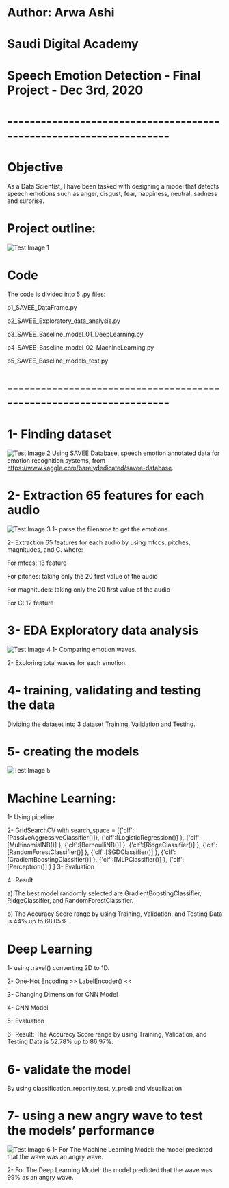 
# Author: Arwa Ashi

# Saudi Digital Academy 

# Speech Emotion Detection - Final Project - Dec 3rd, 2020
# -------------------------------------------------------------------

# Objective
As a Data Scientist, I have been tasked with designing a model that detects speech emotions such as anger, disgust, fear, happiness, neutral, sadness and surprise. 

# Project outline: 
![Test Image 1](https://github.com/AMMAshi/AMMAshi-Saudi-Digital-Academy---Data-Science-Immersive---Bootcamps/blob/master/Speech_Emotion_Detection/images/Project_outline.png)

# Code
The code is divided into 5 .py files:

p1_SAVEE_DataFrame.py 

p2_SAVEE_Exploratory_data_analysis.py 

p3_SAVEE_Baseline_model_01_DeepLearning.py

p4_SAVEE_Baseline_model_02_MachineLearning.py

p5_SAVEE_Baseline_models_test.py
# -------------------------------------------------------------------

# 1- Finding dataset
![Test Image 2](https://github.com/AMMAshi/AMMAshi-Saudi-Digital-Academy---Data-Science-Immersive---Bootcamps/blob/master/Speech_Emotion_Detection/images/DataFrame.png)
Using SAVEE Database, speech emotion annotated data for emotion recognition systems, from
https://www.kaggle.com/barelydedicated/savee-database.

# 2-  Extraction 65 features for each audio
![Test Image 3](https://github.com/AMMAshi/AMMAshi-Saudi-Digital-Academy---Data-Science-Immersive---Bootcamps/blob/master/Speech_Emotion_Detection/images/features.png)
1- parse the filename to get the emotions.

2- Extraction 65 features for each audio by using mfccs, pitches, magnitudes, and C. where:

For mfccs: 13 feature 

For pitches:  taking only the 20 first value of the audio

For magnitudes:  taking only the 20 first value of the audio

For C: 12 feature 

# 3- EDA Exploratory data analysis
![Test Image 4](https://github.com/AMMAshi/AMMAshi-Saudi-Digital-Academy---Data-Science-Immersive---Bootcamps/blob/master/Speech_Emotion_Detection/images/EDA.png)
1- Comparing emotion waves. 

2- Exploring total waves for each emotion.

# 4- training, validating and testing the data
Dividing the dataset into 3 dataset Training, Validation and Testing. 

# 5- creating the models
![Test Image 5](https://github.com/AMMAshi/AMMAshi-Saudi-Digital-Academy---Data-Science-Immersive---Bootcamps/blob/master/Speech_Emotion_Detection/images/result.png)
# Machine Learning: 
1- Using pipeline.

2- GridSearchCV with search_space = [{'clf':[PassiveAggressiveClassifier()]},
                {'clf':[LogisticRegression()]         },
                {'clf':[MultinomialNB()]              },
                {'clf':[BernoulliNB()]                },
                {'clf':[RidgeClassifier()]            },
                {'clf':[RandomForestClassifier()]     },
                {'clf':[SGDClassifier()]              },
                {'clf':[GradientBoostingClassifier()] },
                {'clf':[MLPClassifier()]              },
                {'clf':[Perceptron()]                 }
                ]
3- Evaluation 

4- Result 

a) The best model randomly selected are GradientBoostingClassifier, RidgeClassifier, and 
RandomForestClassifier.

b) The Accuracy Score range by using Training, Validation, and Testing Data is 44% up to 68.05%.

# Deep Learning 
1- using .ravel() converting 2D to 1D.

2- One-Hot Encoding >>  LabelEncoder() <<

3- Changing Dimension for CNN Model

4- CNN Model

5- Evaluation 

6- Result: The Accuracy Score range by using Training, Validation, and Testing Data is 52.78% up to 86.97%. 

# 6- validate the model
By using classification_report(y_test, y_pred) and visualization 

# 7- using a new angry wave to test the models’ performance
![Test Image 6](https://github.com/AMMAshi/AMMAshi-Saudi-Digital-Academy---Data-Science-Immersive---Bootcamps/blob/master/Speech_Emotion_Detection/images/test.png)
1- For The Machine Learning Model: the model predicted that the wave was an angry wave.

2- For The Deep Learning Model: the model predicted that the wave was 99% as an angry wave. 

